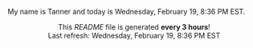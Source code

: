 My name is Tanner and today is Wednesday, February 19, 8:36 PM EST.

<p align="center">This <i>README</i> file is generated <b>every 3 hours</b>!</br>Last refresh: Wednesday, February 19, 8:36 PM EST<br /></p>
